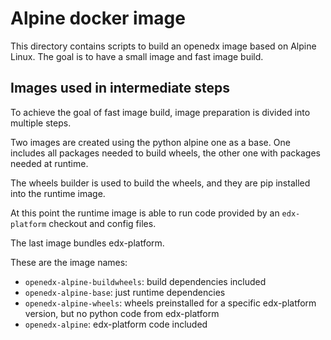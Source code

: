 Alpine docker image
===================

This directory contains scripts to build an openedx image based
on Alpine Linux. The goal is to have a small image and fast image build.

Images used in intermediate steps
---------------------------------

To achieve the goal of fast image build, image preparation is divided into multiple steps.

Two images are created using the python alpine one as a base.
One includes all packages needed to build wheels, the other one with packages needed at runtime.

The wheels builder is used to build the wheels, and they are pip installed into the runtime image.

At this point the runtime image is able to run code provided by an `edx-platform` checkout and config files.

The last image bundles edx-platform.

These are the image names:

* `openedx-alpine-buildwheels`: build dependencies included
* `openedx-alpine-base`: just runtime dependencies
* `openedx-alpine-wheels`: wheels preinstalled for a specific edx-platform version, but no python code from edx-platform
* `openedx-alpine`: edx-platform code included
